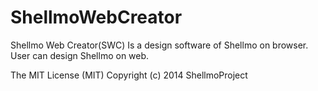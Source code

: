 ShellmoWebCreator
=================

Shellmo Web Creator(SWC) Is a design software of Shellmo on browser. User can design Shellmo on web.

The MIT License (MIT)
Copyright (c) 2014 ShellmoProject

